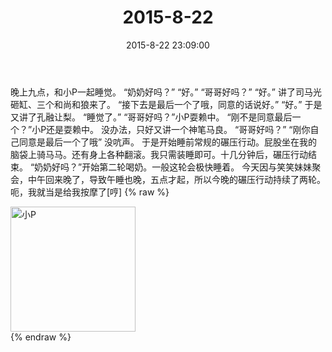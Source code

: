 ﻿---
title: 2015-8-22
date: 2015-8-22 23:09:00
tags:
categories: 妈妈
---
晚上九点，和小P一起睡觉。
“奶奶好吗？”  “好。”
“哥哥好吗？”  “好。”
讲了司马光砸缸、三个和尚和狼来了。
“接下去是最后一个了哦，同意的话说好。”
“好。”
于是又讲了孔融让梨。
“睡觉了。”
“哥哥好吗？”小P耍赖中。
“刚不是同意最后一个？”小P还是耍赖中。
没办法，只好又讲一个神笔马良。
“哥哥好吗？” “刚你自己同意是最后一个了哦”
没吭声。
于是开始睡前常规的碾压行动。屁股坐在我的脑袋上骑马马。还有身上各种翻滚。我只需装睡即可。十几分钟后，碾压行动结束。
“奶奶好吗？”开始第二轮喝奶。一般这轮会极快睡着。
今天因与笑笑妹妹聚会，中午回来晚了，导致午睡也晚，五点才起，所以今晚的碾压行动持续了两轮。
呃，我就当是给我按摩了[哼]
{% raw %}
<div style="width:500 px">
<div style="float:left; width:100 px"><img src="/2015-8-22-1/微信图片_20171011103108.jpg" width="200" alt="小P"></div>
<div style="clear:both"></div>
</div>
{% endraw %}